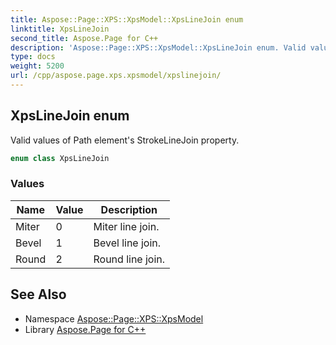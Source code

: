 ```yaml
---
title: Aspose::Page::XPS::XpsModel::XpsLineJoin enum
linktitle: XpsLineJoin
second_title: Aspose.Page for C++
description: 'Aspose::Page::XPS::XpsModel::XpsLineJoin enum. Valid values of Path element''s StrokeLineJoin property in C++.'
type: docs
weight: 5200
url: /cpp/aspose.page.xps.xpsmodel/xpslinejoin/
---
```

## XpsLineJoin enum


Valid values of Path element's StrokeLineJoin property.

```cpp
enum class XpsLineJoin
```

### Values

| Name | Value | Description |
| --- | --- | --- |
| Miter | 0 | Miter line join. |
| Bevel | 1 | Bevel line join. |
| Round | 2 | Round line join. |

## See Also

* Namespace [Aspose::Page::XPS::XpsModel](../)
* Library [Aspose.Page for C++](../../)
